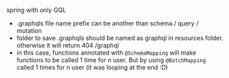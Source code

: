 spring with only GQL

- .graphqls file name prefix can be another than schema / query / mutation
- folder to save .graphqls should be named as graphql in resources folder. otherwise it will return 404 /graphql
- in this case, functions annotated with ```@SchemaMapping``` will make functions to be called 1 time for n user. But by using  ```@BatchMapping``` called 1 times for n user (it was looping at the end :D)